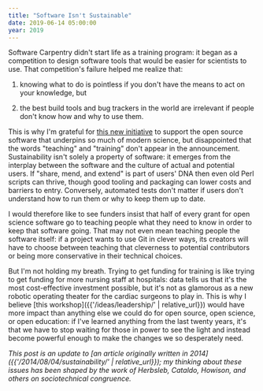 ```yaml
---
title: "Software Isn't Sustainable"
date: 2019-06-14 05:00:00
year: 2019
---
```


Software Carpentry didn't start life as a training program:
it began as a competition to design software tools
that would be easier for scientists to use.
That competition's failure helped me realize that:

1.  knowing what to do is pointless if you don't have the means to act on your knowledge,
    but

2.  the best build tools and bug trackers in the world are irrelevant
    if people don't know how and why to use them.

This is why I'm grateful for
[this new initiative](https://medium.com/@cziscience/essential-open-source-software-for-science-72faec2c38c1)
to support the open source software that underpins so much of modern science,
but disappointed that the words "teaching" and "training" don't appear in the announcement.
Sustainability isn't solely a property of software:
it emerges from the interplay between the software and the culture of actual and potential users.
If "share, mend, and extend" is part of users' DNA then even old Perl scripts can thrive,
though good tooling and packaging can lower costs and barriers to entry.
Conversely,
automated tests don't matter
if users don't understand how to run them or why to keep them up to date.

I would therefore like to see funders insist that
half of every grant for open science software go to teaching people
what they need to know in order to keep that software going.
That may not even mean teaching people the software itself:
if a project wants to use Git in clever ways,
its creators will have to choose between teaching that cleverness to potential contributors
or being more conservative in their technical choices.

But I'm not holding my breath.
Trying to get funding for training is like trying to get funding for more nursing staff at hospitals:
data tells us that it's the most cost-effective investment possible,
but it's not as glamorous as a new robotic operating theater for the cardiac surgeons to play in.
This is why I believe [this workshop]({{'/ideas/leadership/' | relative_url}})
would have more impact than anything else we could do for open source, open science, or open education:
if I've learned anything from the last twenty years,
it's that we have to stop waiting for those in power to see the light
and instead become powerful enough to make the changes we so desperately need.

*This post is an update to [an article originally written in 2014]({{'/2014/08/04/sustainability/' | relative_url}});
my thinking about these issues has been shaped by the work of Herbsleb, Cataldo, Howison, and others on sociotechnical congruence.*
